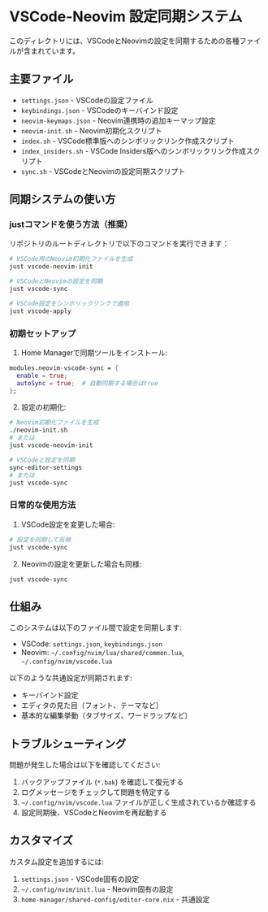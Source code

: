 # VSCode-Neovim 設定同期システム

このディレクトリには、VSCodeとNeovimの設定を同期するための各種ファイルが含まれています。

## 主要ファイル

- `settings.json` - VSCodeの設定ファイル
- `keybindings.json` - VSCodeのキーバインド設定
- `neovim-keymaps.json` - Neovim連携時の追加キーマップ設定
- `neovim-init.sh` - Neovim初期化スクリプト
- `index.sh` - VSCode標準版へのシンボリックリンク作成スクリプト
- `index_insiders.sh` - VSCode Insiders版へのシンボリックリンク作成スクリプト
- `sync.sh` - VSCodeとNeovimの設定同期スクリプト

## 同期システムの使い方

### justコマンドを使う方法（推奨）

リポジトリのルートディレクトリで以下のコマンドを実行できます：

```bash
# VSCode用のNeovim初期化ファイルを生成
just vscode-neovim-init

# VSCodeとNeovimの設定を同期
just vscode-sync

# VSCode設定をシンボリックリンクで適用
just vscode-apply
```

### 初期セットアップ

1. Home Managerで同期ツールをインストール:

```nix
modules.neovim-vscode-sync = {
  enable = true;
  autoSync = true;  # 自動同期する場合はtrue
};
```

2. 設定の初期化:

```bash
# Neovim初期化ファイルを生成
./neovim-init.sh
# または
just vscode-neovim-init

# VSCodeと設定を同期
sync-editor-settings
# または
just vscode-sync
```

### 日常的な使用方法

1. VSCode設定を変更した場合:

```bash
# 設定を同期して反映
just vscode-sync
```

2. Neovimの設定を更新した場合も同様:

```bash
just vscode-sync
```

## 仕組み

このシステムは以下のファイル間で設定を同期します:

- VSCode: `settings.json`, `keybindings.json`
- Neovim: `~/.config/nvim/lua/shared/common.lua`, `~/.config/nvim/vscode.lua`

以下のような共通設定が同期されます:

- キーバインド設定
- エディタの見た目（フォント、テーマなど）
- 基本的な編集挙動（タブサイズ、ワードラップなど）

## トラブルシューティング

問題が発生した場合は以下を確認してください:

1. バックアップファイル (`*.bak`) を確認して復元する
2. ログメッセージをチェックして問題を特定する
3. `~/.config/nvim/vscode.lua` ファイルが正しく生成されているか確認する
4. 設定同期後、VSCodeとNeovimを再起動する

## カスタマイズ

カスタム設定を追加するには:

1. `settings.json` - VSCode固有の設定
2. `~/.config/nvim/init.lua` - Neovim固有の設定
3. `home-manager/shared-config/editor-core.nix` - 共通設定
